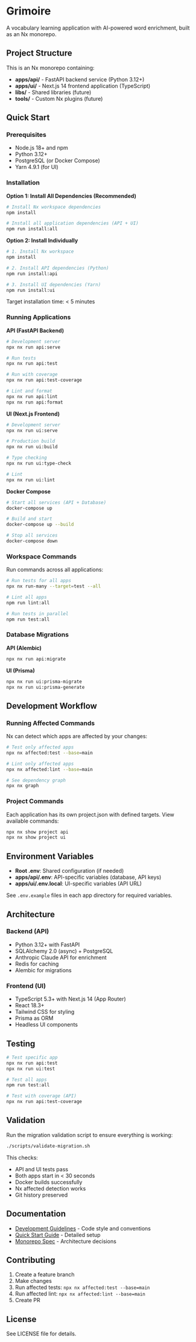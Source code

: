 # Grimoire

A vocabulary learning application with AI-powered word enrichment, built as an Nx monorepo.

## Project Structure

This is an Nx monorepo containing:

- **apps/api/** - FastAPI backend service (Python 3.12+)
- **apps/ui/** - Next.js 14 frontend application (TypeScript)
- **libs/** - Shared libraries (future)
- **tools/** - Custom Nx plugins (future)

## Quick Start

### Prerequisites

- Node.js 18+ and npm
- Python 3.12+
- PostgreSQL (or Docker Compose)
- Yarn 4.9.1 (for UI)

### Installation

**Option 1: Install All Dependencies (Recommended)**

```bash
# Install Nx workspace dependencies
npm install

# Install all application dependencies (API + UI)
npm run install:all
```

**Option 2: Install Individually**

```bash
# 1. Install Nx workspace
npm install

# 2. Install API dependencies (Python)
npm run install:api

# 3. Install UI dependencies (Yarn)
npm run install:ui
```

Target installation time: < 5 minutes

### Running Applications

**API (FastAPI Backend)**

```bash
# Development server
npx nx run api:serve

# Run tests
npx nx run api:test

# Run with coverage
npx nx run api:test-coverage

# Lint and format
npx nx run api:lint
npx nx run api:format
```

**UI (Next.js Frontend)**

```bash
# Development server
npx nx run ui:serve

# Production build
npx nx run ui:build

# Type checking
npx nx run ui:type-check

# Lint
npx nx run ui:lint
```

**Docker Compose**

```bash
# Start all services (API + Database)
docker-compose up

# Build and start
docker-compose up --build

# Stop all services
docker-compose down
```

### Workspace Commands

Run commands across all applications:

```bash
# Run tests for all apps
npx nx run-many --target=test --all

# Lint all apps
npm run lint:all

# Run tests in parallel
npm run test:all
```

### Database Migrations

**API (Alembic)**

```bash
npx nx run api:migrate
```

**UI (Prisma)**

```bash
npx nx run ui:prisma-migrate
npx nx run ui:prisma-generate
```

## Development Workflow

### Running Affected Commands

Nx can detect which apps are affected by your changes:

```bash
# Test only affected apps
npx nx affected:test --base=main

# Lint only affected apps
npx nx affected:lint --base=main

# See dependency graph
npx nx graph
```

### Project Commands

Each application has its own project.json with defined targets. View available commands:

```bash
npx nx show project api
npx nx show project ui
```

## Environment Variables

- **Root .env**: Shared configuration (if needed)
- **apps/api/.env**: API-specific variables (database, API keys)
- **apps/ui/.env.local**: UI-specific variables (API URL)

See `.env.example` files in each app directory for required variables.

## Architecture

### Backend (API)
- Python 3.12+ with FastAPI
- SQLAlchemy 2.0 (async) + PostgreSQL
- Anthropic Claude API for enrichment
- Redis for caching
- Alembic for migrations

### Frontend (UI)
- TypeScript 5.3+ with Next.js 14 (App Router)
- React 18.3+
- Tailwind CSS for styling
- Prisma as ORM
- Headless UI components

## Testing

```bash
# Test specific app
npx nx run api:test
npx nx run ui:test

# Test all apps
npm run test:all

# Test with coverage (API)
npx nx run api:test-coverage
```

## Validation

Run the migration validation script to ensure everything is working:

```bash
./scripts/validate-migration.sh
```

This checks:
- API and UI tests pass
- Both apps start in < 30 seconds
- Docker builds successfully
- Nx affected detection works
- Git history preserved

## Documentation

- [Development Guidelines](./CLAUDE.md) - Code style and conventions
- [Quick Start Guide](./specs/003-convert-to-monorepo/quickstart.md) - Detailed setup
- [Monorepo Spec](./specs/003-convert-to-monorepo/spec.md) - Architecture decisions

## Contributing

1. Create a feature branch
2. Make changes
3. Run affected tests: `npx nx affected:test --base=main`
4. Run affected lint: `npx nx affected:lint --base=main`
5. Create PR

## License

See LICENSE file for details.
